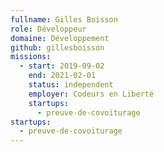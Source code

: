 ```yaml
---
fullname: Gilles Boisson
role: Développeur
domaine: Développement
github: gillesboisson
missions:
  - start: 2019-09-02
    end: 2021-02-01
    status: independent
    employer: Codeurs en Liberté
    startups:
      - preuve-de-covoiturage
startups:
  - preuve-de-covoiturage
---
```

